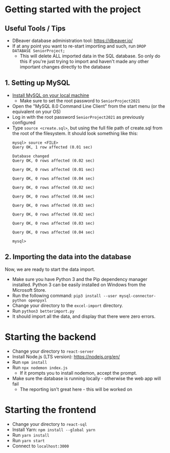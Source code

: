 # Getting started with the project

## Useful Tools / Tips

- DBeaver database administration tool: https://dbeaver.io/
- If at any point you want to re-start importing and such, run `DROP DATABASE SeniorProject;`
    - This will delete ALL imported data in the SQL database. So only do this if you're just trying to import and haven't made any other important changes directly to the database

## 1. Setting up MySQL

- [Install MySQL on your local machine](https://www.prisma.io/dataguide/mysql/setting-up-a-local-mysql-database)
    - Make sure to set the root password to `SeniorProject2021`
- Open the "MySQL 8.0 Command Line Client" from the start menu (or the equivalent on your OS)
- Log in with the root password `SeniorProject2021` as previously configured
- Type `source <create.sql>`, but using the full file path of create.sql from the root of the filesystem. It should look something like this:
    ```
    mysql> source <FILE>
    Query OK, 1 row affected (0.01 sec)

    Database changed
    Query OK, 0 rows affected (0.02 sec)

    Query OK, 0 rows affected (0.01 sec)

    Query OK, 0 rows affected (0.04 sec)

    Query OK, 0 rows affected (0.02 sec)

    Query OK, 0 rows affected (0.04 sec)

    Query OK, 0 rows affected (0.03 sec)

    Query OK, 0 rows affected (0.02 sec)

    Query OK, 0 rows affected (0.03 sec)

    Query OK, 0 rows affected (0.04 sec)

    mysql>
    ```


## 2. Importing the data into the database

Now, we are ready to start the data import.

- Make sure you have Python 3 and the Pip dependency manager installed. Python 3 can be easily installed on Windows from the Microsoft Store.
- Run the following command: `pip3 install --user mysql-connector-python openpyxl`
- Change your directory to the `excel-import` directory.
- Run `python3 betterimport.py`
- It should import all the data, and display that there were zero errors.

# Starting the backend

- Change your directory to `react-server`
- Install Node.js (LTS version): https://nodejs.org/en/
- Run `npm install`
- Run `npx nodemon index.js`
    - If it prompts you to install nodemon, accept the prompt.
- Make sure the database is running locally - otherwise the web app will fail
    - The reporting isn't great here - this will be worked on

# Starting the frontend

- Change your directory to `react-sql`
- Install Yarn: `npm install --global yarn`
- Run `yarn install`
- Run `yarn start`
- Connect to `localhost:3000`
